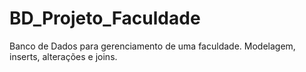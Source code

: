 # BD_Projeto_Faculdade
 Banco de Dados para gerenciamento de uma faculdade. Modelagem, inserts, alterações e joins.

